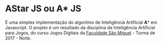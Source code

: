 # AStar JS ou A* JS
É uma simples implementação do algoritmo de Inteligência Artificial **A*** em Javascript. O projeto é um resultado da disciplina de Inteligência Artificial para Jogos, do curso Jogos Digitais da [Faculdade São Miguel](http://www.faculdadesaomiguel.com.br/) - Turma de 2017 - Noite. 
